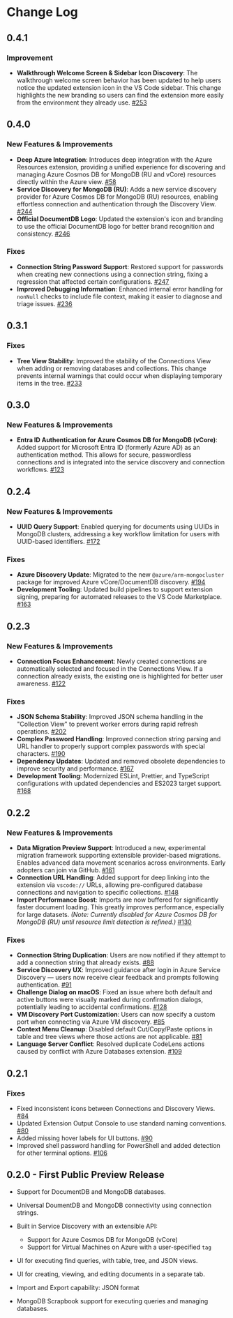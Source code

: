# Change Log

## 0.4.1

### Improvement

- **Walkthrough Welcome Screen & Sidebar Icon Discovery**: The walkthrough welcome screen behavior has been updated to help users notice the updated extension icon in the VS Code sidebar. This change highlights the new branding so users can find the extension more easily from the environment they already use. [#253](https://github.com/microsoft/vscode-documentdb/pull/253)

## 0.4.0

### New Features & Improvements

- **Deep Azure Integration**: Introduces deep integration with the Azure Resources extension, providing a unified experience for discovering and managing Azure Cosmos DB for MongoDB (RU and vCore) resources directly within the Azure view. [#58](https://github.com/microsoft/vscode-documentdb/issues/58)
- **Service Discovery for MongoDB (RU)**: Adds a new service discovery provider for Azure Cosmos DB for MongoDB (RU) resources, enabling effortless connection and authentication through the Discovery View. [#244](https://github.com/microsoft/vscode-documentdb/issues/244)
- **Official DocumentDB Logo**: Updated the extension's icon and branding to use the official DocumentDB logo for better brand recognition and consistency. [#246](https://github.com/microsoft/vscode-documentdb/pull/246)

### Fixes

- **Connection String Password Support**: Restored support for passwords when creating new connections using a connection string, fixing a regression that affected certain configurations. [#247](https://github.com/microsoft/vscode-documentdb/pull/247)
- **Improved Debugging Information**: Enhanced internal error handling for `nonNull` checks to include file context, making it easier to diagnose and triage issues. [#236](https://github.com/microsoft/vscode-documentdb/pull/236)

## 0.3.1

### Fixes

- **Tree View Stability**: Improved the stability of the Connections View when adding or removing databases and collections. This change prevents internal warnings that could occur when displaying temporary items in the tree. [#233](https://github.com/microsoft/vscode-documentdb/pull/233)

## 0.3.0

### New Features & Improvements

- **Entra ID Authentication for Azure Cosmos DB for MongoDB (vCore)**: Added support for Microsoft Entra ID (formerly Azure AD) as an authentication method. This allows for secure, passwordless connections and is integrated into the service discovery and connection workflows. [#123](https://github.com/microsoft/vscode-documentdb/issues/123)

## 0.2.4

### New Features & Improvements

- **UUID Query Support**: Enabled querying for documents using UUIDs in MongoDB clusters, addressing a key workflow limitation for users with UUID-based identifiers. [#172](https://github.com/microsoft/vscode-documentdb/issues/172)

### Fixes

- **Azure Discovery Update**: Migrated to the new `@azure/arm-mongocluster` package for improved Azure vCore/DocumentDB discovery. [#194](https://github.com/microsoft/vscode-documentdb/issues/194)
- **Development Tooling**: Updated build pipelines to support extension signing, preparing for automated releases to the VS Code Marketplace. [#163](https://github.com/microsoft/vscode-documentdb/issues/163)

## 0.2.3

### New Features & Improvements

- **Connection Focus Enhancement**: Newly created connections are automatically selected and focused in the Connections View. If a connection already exists, the existing one is highlighted for better user awareness. [#122](https://github.com/microsoft/vscode-documentdb/issues/122)

### Fixes

- **JSON Schema Stability**: Improved JSON schema handling in the "Collection View" to prevent worker errors during rapid refresh operations. [#202](https://github.com/microsoft/vscode-documentdb/pull/202)
- **Complex Password Handling**: Improved connection string parsing and URL handler to properly support complex passwords with special characters. [#190](https://github.com/microsoft/vscode-documentdb/issues/190)
- **Dependency Updates**: Updated and removed obsolete dependencies to improve security and performance. [#167](https://github.com/microsoft/vscode-documentdb/issues/167)
- **Development Tooling**: Modernized ESLint, Prettier, and TypeScript configurations with updated dependencies and ES2023 target support. [#168](https://github.com/microsoft/vscode-documentdb/issues/168)

## 0.2.2

### New Features & Improvements

- **Data Migration Preview Support**: Introduced a new, experimental migration framework supporting extensible provider-based migrations. Enables advanced data movement scenarios across environments. Early adopters can join via GitHub. [#161](https://github.com/microsoft/vscode-documentdb/pull/161)
- **Connection URL Handling**: Added support for deep linking into the extension via `vscode://` URLs, allowing pre-configured database connections and navigation to specific collections. [#148](https://github.com/microsoft/vscode-documentdb/issues/148)
- **Import Performance Boost**: Imports are now buffered for significantly faster document loading. This greatly improves performance, especially for large datasets. _(Note: Currently disabled for Azure Cosmos DB for MongoDB (RU) until resource limit detection is refined.)_ [#130](https://github.com/microsoft/vscode-documentdb/issues/130)

### Fixes

- **Connection String Duplication**: Users are now notified if they attempt to add a connection string that already exists. [#88](https://github.com/microsoft/vscode-documentdb/issues/88)
- **Service Discovery UX**: Improved guidance after login in Azure Service Discovery — users now receive clear feedback and prompts following authentication. [#91](https://github.com/microsoft/vscode-documentdb/issues/91)
- **Challenge Dialog on macOS**: Fixed an issue where both default and active buttons were visually marked during confirmation dialogs, potentially leading to accidental confirmations. [#128](https://github.com/microsoft/vscode-documentdb/issues/128)
- **VM Discovery Port Customization**: Users can now specify a custom port when connecting via Azure VM discovery. [#85](https://github.com/microsoft/vscode-documentdb/issues/85)
- **Context Menu Cleanup**: Disabled default Cut/Copy/Paste options in table and tree views where those actions are not applicable. [#81](https://github.com/microsoft/vscode-documentdb/issues/81)
- **Language Server Conflict**: Resolved duplicate CodeLens actions caused by conflict with Azure Databases extension. [#109](https://github.com/microsoft/vscode-documentdb/issues/109)

## 0.2.1

### Fixes

- Fixed inconsistent icons between Connections and Discovery Views. [#84](https://github.com/ms/vscode-documentdb/issues/84)
- Updated Extension Output Console to use standard naming conventions. [#80](https://github.com/ms/vscode-documentdb/issues/80)
- Added missing hover labels for UI buttons. [#90](https://github.com/ms/vscode-documentdb/issues/90)
- Improved shell password handling for PowerShell and added detection for other terminal options. [#106](https://github.com/ms/vscode-documentdb/issues/106)

## 0.2.0 - First Public Preview Release

- Support for DocumentDB and MongoDB databases.
- Universal DoumentDB and MongoDB connectivity using connection strings.
- Built in Service Discovery with an extensible API:
  - Support for Azure Cosmos DB for MongoDB (vCore)
  - Support for Virtual Machines on Azure with a user-specified `tag`

- UI for executing find queries, with table, tree, and JSON views.
- UI for creating, viewing, and editing documents in a separate tab.
- Import and Export capability: JSON format
- MongoDB Scrapbook support for executing queries and managing databases.
